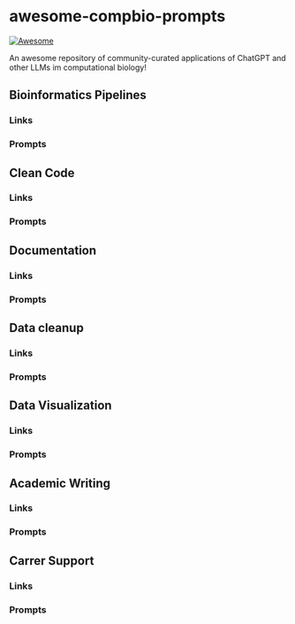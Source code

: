 # awesome-compbio-prompts

[![Awesome](https://cdn.rawgit.com/sindresorhus/awesome/d7305f38d29fed78fa85652e3a63e154dd8e8829/media/badge.svg)](https://github.com/sindresorhus/awesome)

An awesome repository of community-curated applications of ChatGPT and other LLMs im computational biology!

## Bioinformatics Pipelines 

### Links

### Prompts

## Clean Code
### Links

### Prompts 

## Documentation
### Links

### Prompts

## Data cleanup 

### Links

### Prompts

## Data Visualization
### Links

### Prompts

## Academic Writing 

### Links

### Prompts

## Carrer Support 

### Links

### Prompts

